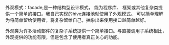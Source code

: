 外观模式：facade,是一种结构型设计模式， 能为程序库、 框架或其他复杂类提供一个简单的接口。我自己实现的hive连接池就使用了外观模式。
可以简单理解为将简单留给使用者，将复杂留给自己，抽象出来使用接口越简单越好。

外观类为许多活动部件的复杂子系统提供一个简单接口。与直接调用子系统相比，外观提供的功能有限，但是包含了使用者真正关心的功能。



